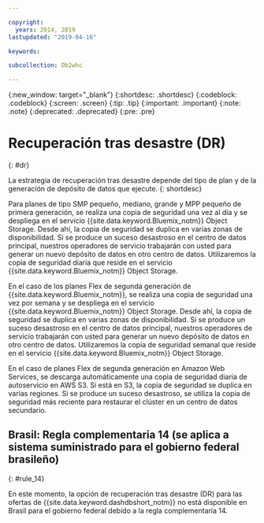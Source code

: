 ```yaml
---

copyright:
  years: 2014, 2019
lastupdated: "2019-04-16"

keywords:

subcollection: Db2whc

---
```


<!-- Attribute definitions --> 
{:new_window: target="_blank"}
{:shortdesc: .shortdesc}
{:codeblock: .codeblock}
{:screen: .screen}
{:tip: .tip}
{:important: .important}
{:note: .note}
{:deprecated: .deprecated}
{:pre: .pre}

# Recuperación tras desastre (DR)
{: #dr}

<!-- If your data warehouse instance is deployed in a data center that suffers a significant data center outage with an expected downtime of more than 8 hours, you will be sent a request to allow service operators to fail over your instance to another data center before disaster recovery actions can begin.
{: shortdesc}

A Db2 backup of your database is done every day, except for the Flex plan where a Db2 backup is done every 7 days and a snapshot backup is done daily. Daily backups are stored in the IBM Cloud Object Storage service from which it is replicated to multiple availability zones. If something should happen to your primary data center, our service operators will work with you to stand up your recovered database in a secondary data center. -->

La estrategia de recuperación tras desastre depende del tipo de plan y de la generación de depósito de datos que ejecute.
{: shortdesc}

Para planes de tipo SMP pequeño, mediano, grande y MPP pequeño de primera generación, se realiza una copia de seguridad una vez al día y se despliega en el servicio {{site.data.keyword.Bluemix_notm}} Object Storage. Desde ahí, la copia de seguridad se duplica en varias zonas de disponibilidad. Si se produce un suceso desastroso en el centro de datos principal, nuestros operadores de servicio trabajarán con usted para generar un nuevo depósito de datos en otro centro de datos. Utilizaremos la copia de seguridad diaria que reside en el servicio {{site.data.keyword.Bluemix_notm}} Object Storage.

En el caso de los planes Flex de segunda generación de {{site.data.keyword.Bluemix_notm}}, se realiza una copia de seguridad una vez por semana y se despliega en el servicio {{site.data.keyword.Bluemix_notm}} Object Storage. Desde ahí, la copia de seguridad se duplica en varias zonas de disponibilidad. Si se produce un suceso desastroso en el centro de datos principal, nuestros operadores de servicio trabajarán con usted para generar un nuevo depósito de datos en otro centro de datos. Utilizaremos la copia de seguridad semanal que reside en el servicio {{site.data.keyword.Bluemix_notm}} Object Storage.

En el caso de planes Flex de segunda generación en Amazon Web Services, se descarga automáticamente una copia de seguridad diaria de autoservicio en AWS S3. Si está en S3, la copia de seguridad se duplica en varias regiones. Si se produce un suceso desastroso, se utiliza la copia de seguridad más reciente para restaurar el clúster en un centro de datos secundario.

## **Brasil: Regla complementaria 14** (se aplica a sistema suministrado para el gobierno federal brasileño)
{: #rule_14}

En este momento, la opción de recuperación tras desastre (DR) para las ofertas de {{site.data.keyword.dashdbshort_notm}} no está disponible en Brasil para el gobierno federal debido a la regla complementaria 14.

